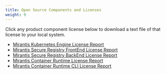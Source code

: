 ```yaml
---
title: Open Source Components and Licenses
weight: 9
---
```


Click any product component license below to download a text
file of that license to your local system.

* <a href="../downloads/oss-licenses/mirantis-kubernetes-engine-license-report.txt" download>Mirantis Kubernetes Engine License Report</a>
* <a href="../downloads/oss-licenses/mirantis-secure-registry-FrontEnd-license-report.txt" download>Mirantis Secure Registry FrontEnd License Report</a>
* <a href="../downloads/oss-licenses/mirantis-secure-registry-BackEnd-license-report.txt" download>Mirantis Secure Registry BackEnd License Report</a>
* <a href="../downloads/oss-licenses/mirantis-container-runtime-license-report.txt" download>Mirantis Container Runtime License Report</a>
* <a href="../downloads/oss-licenses/mirantis-container-runtime-cli-license-report.txt" download>Mirantis Container Runtime CLI License Report</a>
